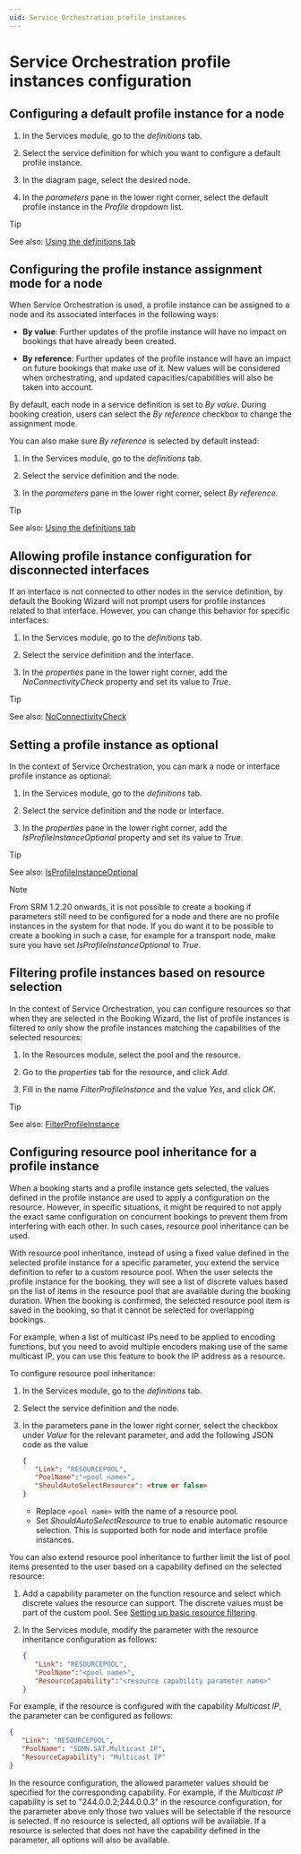 ```yaml
---
uid: Service_Orchestration_profile_instances
---
```


# Service Orchestration profile instances configuration

## Configuring a default profile instance for a node

1. In the Services module, go to the *definitions* tab.

1. Select the service definition for which you want to configure a default profile instance.

1. In the diagram page, select the desired node.

1. In the *parameters* pane in the lower right corner, select the default profile instance in the *Profile* dropdown list.

> [!TIP]
> See also: [Using the definitions tab](xref:SRM_Services_definitions#using-the-definitions-tab)

## Configuring the profile instance assignment mode for a node

When Service Orchestration is used, a profile instance can be assigned to a node and its associated interfaces in the following ways:

- **By value**: Further updates of the profile instance will have no impact on bookings that have already been created.

- **By reference**: Further updates of the profile instance will have an impact on future bookings that make use of it. New values will be considered when orchestrating, and updated capacities/capabilities will also be taken into account.

By default, each node in a service definition is set to *By value*. During booking creation, users can select the *By reference* checkbox to change the assignment mode.

You can also make sure *By reference* is selected by default instead:

1. In the Services module, go to the *definitions* tab.

1. Select the service definition and the node.

1. In the *parameters* pane in the lower right corner, select *By reference*.

> [!TIP]
> See also: [Using the definitions tab](xref:SRM_Services_definitions#using-the-definitions-tab)

## Allowing profile instance configuration for disconnected interfaces

<!-- RN 23816 -->

If an interface is not connected to other nodes in the service definition, by default the Booking Wizard will not prompt users for profile instances related to that interface. However, you can change this behavior for specific interfaces:

1. In the Services module, go to the *definitions* tab.

1. Select the service definition and the interface.

1. In the *properties* pane in the lower right corner, add the *NoConnectivityCheck* property and set its value to *True*.

> [!TIP]
> See also: [NoConnectivityCheck](xref:SRM_properties_Booking_Manager#noconnectivitycheck)

## Setting a profile instance as optional

<!-- RN 23285 -->

In the context of Service Orchestration, you can mark a node or interface profile instance as optional:

1. In the Services module, go to the *definitions* tab.

1. Select the service definition and the node or interface.

1. In the *properties* pane in the lower right corner, add the *IsProfileInstanceOptional* property and set its value to *True*.

> [!TIP]
> See also: [IsProfileInstanceOptional](xref:SRM_properties_Booking_Manager#isprofileinstanceoptional)

> [!NOTE]
> From SRM 1.2.20 onwards, it is not possible to create a booking if parameters still need to be configured for a node and there are no profile instances in the system for that node. If you do want it to be possible to create a booking in such a case, for example for a transport node, make sure you have set *IsProfileInstanceOptional* to *True*. <!-- RN 31534 -->

## Filtering profile instances based on resource selection

<!-- RN 24193 -->

In the context of Service Orchestration, you can configure resources so that when they are selected in the Booking Wizard, the list of profile instances is filtered to only show the profile instances matching the capabilities of the selected resources:

1. In the Resources module, select the pool and the resource.

1. Go to the *properties* tab for the resource, and click *Add*.

1. Fill in the name *FilterProfileInstance* and the value *Yes*, and click *OK*.

> [!TIP]
> See also: [FilterProfileInstance](xref:SRM_properties_Booking_Manager#filterprofileinstance)

## Configuring resource pool inheritance for a profile instance

When a booking starts and a profile instance gets selected, the values defined in the profile instance are used to apply a configuration on the resource. However, in specific situations, it might be required to not apply the exact same configuration on concurrent bookings to prevent them from interfering with each other. In such cases, resource pool inheritance can be used.

With resource pool inheritance, instead of using a fixed value defined in the selected profile instance for a specific parameter, you extend the service definition to refer to a custom resource pool. When the user selects the profile instance for the booking, they will see a list of discrete values based on the list of items in the resource pool that are available during the booking duration. When the booking is confirmed, the selected resource pool item is saved in the booking, so that it cannot be selected for overlapping bookings.

For example, when a list of multicast IPs need to be applied to encoding functions, but you need to avoid multiple encoders making use of the same multicast IP, you can use this feature to book the IP address as a resource.

To configure resource pool inheritance:

1. In the Services module, go to the *definitions* tab.

1. Select the service definition and the node.

1. In the parameters pane in the lower right corner, select the checkbox under *Value* for the relevant parameter, and add the following JSON code as the value

   ```json
   {
      "Link": "RESOURCEPOOL",
      "PoolName":"<pool name>", 
      "ShouldAutoSelectResource": <true or false>
   }
   ```

   - Replace `<pool name>` with the name of a resource pool.
   - Set *ShouldAutoSelectResource* to true to enable automatic resource selection. This is supported both for node and interface profile instances. <!-- RN 31975, 29779 -->

You can also extend resource pool inheritance to further limit the list of pool items presented to the user based on a capability defined on the selected resource: <!-- RN 25081 -->

1. Add a capability parameter on the function resource and select which discrete values the resource can support. The discrete values must be part of the custom pool. See [Setting up basic resource filtering](xref:Service_Orchestration_resources_advanced#setting-up-basic-resource-filtering).

1. In the Services module, modify the parameter with the resource inheritance configuration as follows:

   ```json
   {
      "Link": "RESOURCEPOOL",
      "PoolName":"<pool name>",
      "ResourceCapability":"<resource capability parameter name>"
   }
   ```

For example, if the resource is configured with the capability *Multicast IP*, the parameter can be configured as follows:

```json
{
   "Link": "RESOURCEPOOL",
   "PoolName": "SDMN.SAT.Multicast IP",
   "ResourceCapability": "Multicast IP"
}
```

In the resource configuration, the allowed parameter values should be specified for the corresponding capability. For example, if the *Multicast IP* capability is set to "244.0.0.2;244.0.0.3" in the resource configuration, for the parameter above only those two values will be selectable if the resource is selected. If no resource is selected, all options will be available. If a resource is selected that does not have the capability defined in the parameter, all options will also be available.
